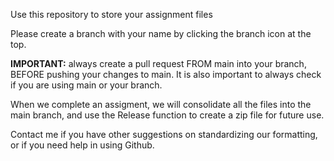 Use this repository to store your assignment files

Please create a branch with your name by clicking the branch icon at the top.

**IMPORTANT:** always create a pull request FROM main into your branch, BEFORE pushing your changes to main. It is also important to always check if you are using main or your branch.

When we complete an assigment, we will consolidate all the files into the main branch, and use the Release function to create a zip file for future use.

Contact me if you have other suggestions on standardizing our formatting, or if you need help in using Github.
